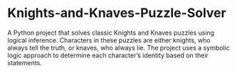 # Knights-and-Knaves-Puzzle-Solver
A Python project that solves classic Knights and Knaves puzzles using logical inference. Characters in these puzzles are either knights, who always tell the truth, or knaves, who always lie. The project uses a symbolic logic approach to determine each character’s identity based on their statements.
